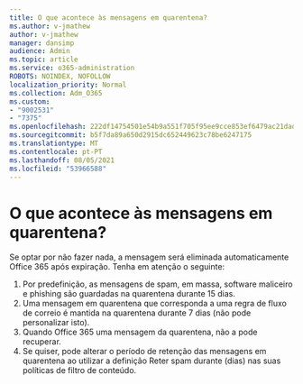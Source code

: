 ```yaml
---
title: O que acontece às mensagens em quarentena?
ms.author: v-jmathew
author: v-jmathew
manager: dansimp
audience: Admin
ms.topic: article
ms.service: o365-administration
ROBOTS: NOINDEX, NOFOLLOW
localization_priority: Normal
ms.collection: Adm_O365
ms.custom:
- "9002531"
- "7375"
ms.openlocfilehash: 222df14754501e54b9a551f705f95ee9cce853ef6479ac21dad4b01bdc5a96f8
ms.sourcegitcommit: b5f7da89a650d2915dc652449623c78be6247175
ms.translationtype: MT
ms.contentlocale: pt-PT
ms.lasthandoff: 08/05/2021
ms.locfileid: "53966588"
---
```

# <a name="what-happens-to-quarantined-messages"></a>O que acontece às mensagens em quarentena?

Se optar por não fazer nada, a mensagem será eliminada automaticamente Office 365 após expiração. Tenha em atenção o seguinte:

1. Por predefinição, as mensagens de spam, em massa, software maliceiro e phishing são guardadas na quarentena durante 15 dias.
2. Uma mensagem em quarentena que corresponda a uma regra de fluxo de correio é mantida na quarentena durante 7 dias (não pode personalizar isto).
3. Quando Office 365 uma mensagem da quarentena, não a pode recuperar.
4. Se quiser, pode alterar o período de retenção das mensagens em quarentena ao utilizar a definição Reter spam durante (dias) nas suas políticas de filtro de conteúdo.
